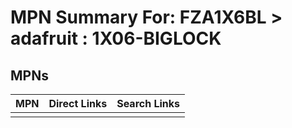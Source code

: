



# MPN Summary For: FZA1X6BL > adafruit : 1X06-BIGLOCK

## MPNs
  

|MPN|Direct Links|Search Links|
| :--- | :--- | :--- |
||||
